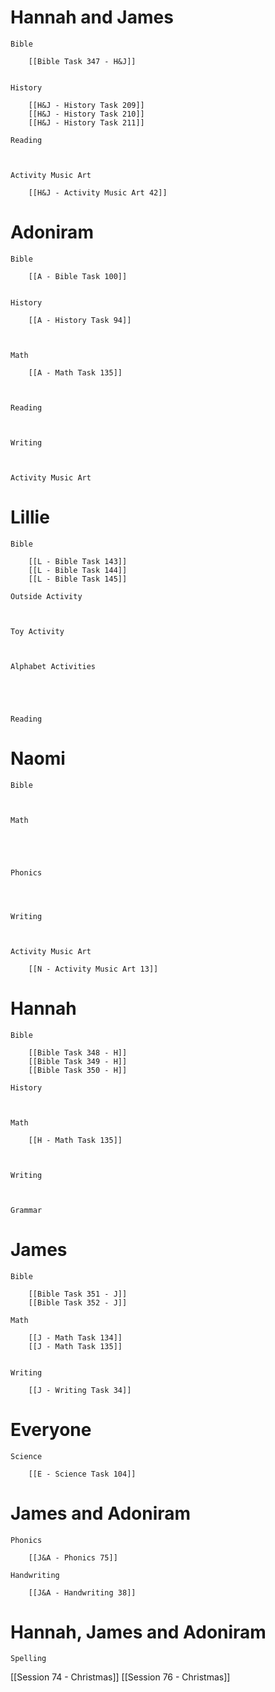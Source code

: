 # Hannah and James

	Bible

		[[Bible Task 347 - H&J]]
		

	History

		[[H&J - History Task 209]]
		[[H&J - History Task 210]]
		[[H&J - History Task 211]]

	Reading

		

	Activity Music Art

		[[H&J - Activity Music Art 42]]
# Adoniram

	Bible

		[[A - Bible Task 100]]
		

	History

		[[A - History Task 94]]
		
		

	Math

		[[A - Math Task 135]]
		
		

	Reading

		

	Writing

		

	Activity Music Art

		

# Lillie

	Bible

		[[L - Bible Task 143]]
		[[L - Bible Task 144]]
		[[L - Bible Task 145]]

	Outside Activity

		

	Toy Activity

		

	Alphabet Activities

		
		
		

	Reading

		

# Naomi

	Bible

		

	Math

		
		
		

	Phonics

		
		

	Writing

		

	Activity Music Art

		[[N - Activity Music Art 13]]

# Hannah

	Bible

		[[Bible Task 348 - H]]
		[[Bible Task 349 - H]]
		[[Bible Task 350 - H]]

	History

		

	Math

		[[H - Math Task 135]]
		
		

	Writing

		

	Grammar

		
		
		
# James

	Bible

		[[Bible Task 351 - J]]
		[[Bible Task 352 - J]]

	Math

		[[J - Math Task 134]]
		[[J - Math Task 135]]
		

	Writing

		[[J - Writing Task 34]]

# Everyone

	Science

		[[E - Science Task 104]]
		
# James and Adoniram

	Phonics

		[[J&A - Phonics 75]]

	Handwriting

		[[J&A - Handwriting 38]]
# Hannah, James and Adoniram

	Spelling




[[Session 74 - Christmas]]
[[Session 76 - Christmas]]
